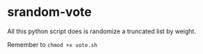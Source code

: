 # srandom-vote

All this python script does is randomize a truncated list by weight.

Remember to `chmod +x vote.sh`